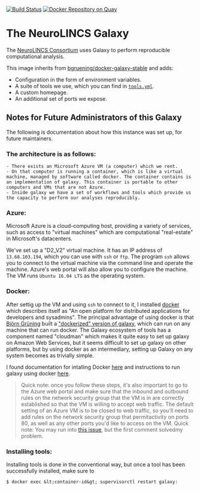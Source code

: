 [![Build Status](https://api.travis-ci.org/fraenkel-lab/galaxy-neurolincs.svg)](https://travis-ci.org/fraenkel-lab/galaxy-neurolincs)
[![Docker Repository on Quay](https://quay.io/repository/fraenkel_lab/galaxy-neurolincs/status "Docker Repository on Quay")](https://quay.io/repository/fraenkel_lab/galaxy-neurolincs)


# The NeuroLINCS Galaxy

The [NeuroLINCS Consortium](http://neurolincs.org/) uses Galaxy to perform reproducible computational analysis.

This image inherits from [bgruening/docker-galaxy-stable](https://github.com/bgruening/docker-galaxy-stable) and adds:
- Configuration in the form of environment variables.
- A suite of tools we use, which you can find in [`tools.yml`](https://github.com/fraenkel-lab/galaxy-neurolincs/blob/master/tools.yml).
- A custom homepage.
- An additional set of ports we expose.


<!--
## Pipelines

Our goal is to make our computational pipelines open and reproducible, which means we'd like to publish the source code (for openness) but go further and ensure those pipelines' reproducibility in the long, using a containerization strategy. For containerization we use docker, which is the default, open source standard.

A container is a program executable from any operating system, including any past or future operating systems. It bundles all the dependencies of a pipeline with the actual pipeline, meaning that future changes in operating systems or libraries relied on by the pipeline do not affect the pipeline's ability to execute to completion. A containerized pipeline is impervious to time, and exactly reproducible in any environment. See these  blog  posts for more.

Using galaxy, we publish our computational tools, both on github and the galaxy tool shed, and soon we will also be publishing them to the dockerhub. Other computational platforms use dockerization for their entire workflows by default (e.g. Arvados by Curoverse). We also have an easy to way to publish our pipelines to myExperiment and we're hoping to support Dockstore soon.
 -->


## Notes for Future Administrators of this Galaxy

The following is documentation about how this instance was set up, for future maintainers.

### The architecture is as follows:
	- There exists an Microsoft Azure VM (a computer) which we rent.
	- On that computer is running a container, which is like a virtual machine, managed by software called docker. The container contains is an implementation of galaxy. This container is portable to other computers and VMs that are not Azure.
	- Inside galaxy we have a set of workflows and tools which provide us the capacity to perform our analyses reproducibly.

### Azure:

Microsoft Azure is a cloud-computing host, providing a variety of services, such as access to "virtual machines" which are computational "real-estate" in Microsoft's datacenters.

We've set up a "D2_V2" virtual machine. It has an IP address of `13.68.103.194`, which you can use with `ssh` or `ftp`. The program `ssh` allows you to connect to the virtual machine via the command line and operate the machine. Azure's web portal will also allow you to configure the machine. The VM runs `Ubuntu 16.04 LTS` as the operating system.

### Docker:

After settig up the VM and using `ssh` to connect to it, I installed [docker](https://docs.docker.com) which describes itself as "An open platform for distributed applications for developers and sysadmins". The principal advantage of using docker is that [Björn Grüning](https://github.com/bgruening) built a ["dockerized" version of galaxy](https://github.com/bgruening/docker-galaxy-stable), which can run on any machine that can run docker. The Galaxy ecosystem of tools has a component named "cloudman" which makes it quite easy to set up galaxy on Amazon Web Services, but it seems difficult to set up galaxy on other platforms, but by using docker as an intermediary, setting up Galaxy on any system becomes as trivially simple.

I found documentation for intalling Docker [here](https://docs.docker.com/engine/installation/linux/ubuntulinux/) and instructions to run galaxy using docker [here](https://github.com/bgruening/docker-galaxy-stable/blob/master/README.md).

> Quick note: once you follow these steps, it's also important to go to the Azure web portal and make sure that the inbound and outbound rules on the network security group that the VM is in are correctly established so that the VM is willing to accept web traffic. The default setting of an Azure VM is to be closed to web traffic, so you'll need to add rules on the network security group that permitactivity on ports 80, as well as any other ports you'd like to access on the VM.
> Quick note: You may run into [this issue](https://github.com/docker/docker/issues/17645), but the first comment solvedmy problem.

### Installing tools:

Installing tools is done in the conventional way, but once a tool has been successfully installed, make sure to

```
$ docker exec &lt;container-id&gt; supervisorctl restart galaxy:
```
